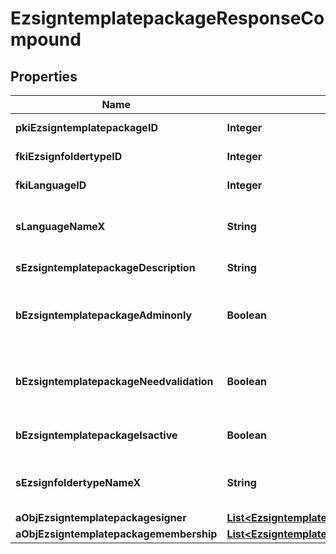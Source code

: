 

# EzsigntemplatepackageResponseCompound

## Properties

Name | Type | Description | Notes
------------ | ------------- | ------------- | -------------
**pkiEzsigntemplatepackageID** | **Integer** | The unique ID of the Ezsigntemplatepackage | 
**fkiEzsignfoldertypeID** | **Integer** | The unique ID of the Ezsignfoldertype. | 
**fkiLanguageID** | **Integer** | The unique ID of the Language.  Valid values:  |Value|Description| |-|-| |1|French| |2|English| | 
**sLanguageNameX** | **String** | The Name of the Language in the language of the requester | 
**sEzsigntemplatepackageDescription** | **String** | The description of the Ezsigntemplatepackage | 
**bEzsigntemplatepackageAdminonly** | **Boolean** | Whether the Ezsigntemplatepackage can be accessed by admin users only (eUserType&#x3D;Normal) | 
**bEzsigntemplatepackageNeedvalidation** | **Boolean** | Whether the Ezsignbulksend was automatically modified and needs a manual validation | 
**bEzsigntemplatepackageIsactive** | **Boolean** | Whether the Ezsigntemplatepackage is active or not | 
**sEzsignfoldertypeNameX** | **String** | The name of the Ezsignfoldertype in the language of the requester | 
**aObjEzsigntemplatepackagesigner** | [**List&lt;EzsigntemplatepackagesignerResponseCompound&gt;**](EzsigntemplatepackagesignerResponseCompound.md) |  | 
**aObjEzsigntemplatepackagemembership** | [**List&lt;EzsigntemplatepackagemembershipResponseCompound&gt;**](EzsigntemplatepackagemembershipResponseCompound.md) |  | 




